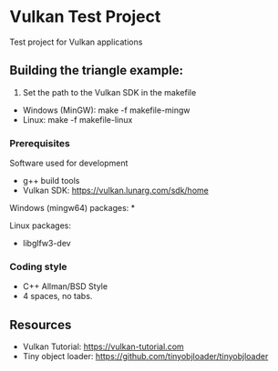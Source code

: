 # Vulkan Test Project

Test project for Vulkan applications

## Building the triangle example:

1. Set the path to the Vulkan SDK in the makefile

* Windows (MinGW): make -f makefile-mingw
* Linux: make -f makefile-linux

### Prerequisites

Software used for development
* g++ build tools
* Vulkan SDK: https://vulkan.lunarg.com/sdk/home

Windows (mingw64) packages:
*

Linux packages:
* libglfw3-dev

### Coding style

* C++ Allman/BSD Style
* 4 spaces, no tabs.

## Resources

* Vulkan Tutorial: https://vulkan-tutorial.com
* Tiny object loader: https://github.com/tinyobjloader/tinyobjloader
